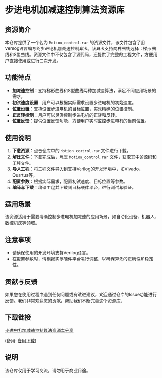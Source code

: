# 步进电机加减速控制算法资源库

## 资源简介

本仓库提供了一个名为 `Motion_control.rar` 的资源文件，该文件包含了用Verilog语言编写的步进电机加减速控制算法。该算法支持两种曲线选择：梯形曲线和S型曲线。资源文件中不仅包含了源代码，还提供了完整的工程文件，方便用户直接使用或进行二次开发。

## 功能特点

- **加减速控制**：支持梯形曲线和S型曲线两种加减速算法，满足不同应用场景的需求。
- **初试速度设置**：用户可以根据实际需求设置步进电机的初始速度。
- **位置设置**：支持设置步进电机的目标位置，实现精确的位置控制。
- **正反转控制**：用户可以灵活控制步进电机的正转和反转。
- **位置反馈**：提供位置反馈功能，方便用户实时监控步进电机的当前位置。

## 使用说明

1. **下载资源**：点击仓库中的 `Motion_control.rar` 文件进行下载。
2. **解压文件**：下载完成后，解压 `Motion_control.rar` 文件，获取其中的源码和工程文件。
3. **导入工程**：将工程文件导入到支持Verilog的开发环境中，如Vivado、Quartus等。
4. **配置参数**：根据实际需求，配置初试速度、目标位置等参数。
5. **编译与下载**：编译工程并下载到目标硬件平台，进行测试与验证。

## 适用场景

该资源适用于需要精确控制步进电机加减速的应用场景，如自动化设备、机器人、数控机床等领域。

## 注意事项

- 请确保使用的开发环境支持Verilog语言。
- 在配置参数时，请根据实际硬件平台进行调整，以确保算法的正确性和稳定性。

## 贡献与反馈

如果您在使用过程中遇到任何问题或有改进建议，欢迎通过仓库的Issue功能进行反馈。我们非常欢迎您的贡献，帮助我们不断完善这个资源库。

## 下载链接
[步进电机加减速控制算法资源库分享](https://pan.quark.cn/s/6fc2fb1a9a44) 

(备用: [备用下载](https://pan.baidu.com/s/1aLBWd8Dslt7WMwomDZQdqA?pwd=1234))

## 说明

该仓库仅用于学习交流，请勿用于商业用途。
